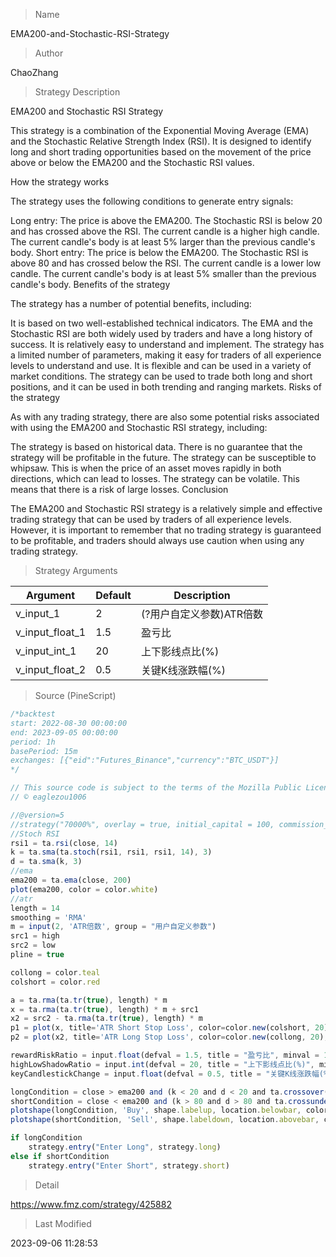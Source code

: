 
> Name

EMA200-and-Stochastic-RSI-Strategy

> Author

ChaoZhang

> Strategy Description


EMA200 and Stochastic RSI Strategy

This strategy is a combination of the Exponential Moving Average (EMA) and the Stochastic Relative Strength Index (RSI). It is designed to identify long and short trading opportunities based on the movement of the price above or below the EMA200 and the Stochastic RSI values.

How the strategy works

The strategy uses the following conditions to generate entry signals:

Long entry:
The price is above the EMA200.
The Stochastic RSI is below 20 and has crossed above the RSI.
The current candle is a higher high candle.
The current candle's body is at least 5% larger than the previous candle's body.
Short entry:
The price is below the EMA200.
The Stochastic RSI is above 80 and has crossed below the RSI.
The current candle is a lower low candle.
The current candle's body is at least 5% smaller than the previous candle's body.
Benefits of the strategy

The strategy has a number of potential benefits, including:

It is based on two well-established technical indicators. The EMA and the Stochastic RSI are both widely used by traders and have a long history of success.
It is relatively easy to understand and implement. The strategy has a limited number of parameters, making it easy for traders of all experience levels to understand and use.
It is flexible and can be used in a variety of market conditions. The strategy can be used to trade both long and short positions, and it can be used in both trending and ranging markets.
Risks of the strategy

As with any trading strategy, there are also some potential risks associated with using the EMA200 and Stochastic RSI strategy, including:

The strategy is based on historical data. There is no guarantee that the strategy will be profitable in the future.
The strategy can be susceptible to whipsaw. This is when the price of an asset moves rapidly in both directions, which can lead to losses.
The strategy can be volatile. This means that there is a risk of large losses.
Conclusion

The EMA200 and Stochastic RSI strategy is a relatively simple and effective trading strategy that can be used by traders of all experience levels. However, it is important to remember that no trading strategy is guaranteed to be profitable, and traders should always use caution when using any trading strategy.



> Strategy Arguments



|Argument|Default|Description|
|----|----|----|
|v_input_1|2|(?用户自定义参数)ATR倍数|
|v_input_float_1|1.5|盈亏比|
|v_input_int_1|20|上下影线点比(%)|
|v_input_float_2|0.5|关键K线涨跌幅(%)|


> Source (PineScript)

``` javascript
/*backtest
start: 2022-08-30 00:00:00
end: 2023-09-05 00:00:00
period: 1h
basePeriod: 15m
exchanges: [{"eid":"Futures_Binance","currency":"BTC_USDT"}]
*/

// This source code is subject to the terms of the Mozilla Public License 2.0 at https://mozilla.org/MPL/2.0/
// © eaglezou1006

//@version=5
//strategy("70000%", overlay = true, initial_capital = 100, commission_value = 0.04, commission_type =strategy.commission.percent, pyramiding = 1, default_qty_value = 100, default_qty_type = strategy.cash, currency = currency.USDT)
//Stoch RSI
rsi1 = ta.rsi(close, 14)
k = ta.sma(ta.stoch(rsi1, rsi1, rsi1, 14), 3)
d = ta.sma(k, 3)
//ema
ema200 = ta.ema(close, 200)
plot(ema200, color = color.white)
//atr
length = 14
smoothing = 'RMA'
m = input(2, 'ATR倍数', group = "用户自定义参数")
src1 = high
src2 = low
pline = true

collong = color.teal
colshort = color.red

a = ta.rma(ta.tr(true), length) * m
x = ta.rma(ta.tr(true), length) * m + src1
x2 = src2 - ta.rma(ta.tr(true), length) * m
p1 = plot(x, title='ATR Short Stop Loss', color=color.new(colshort, 20), trackprice=pline ? true : false)
p2 = plot(x2, title='ATR Long Stop Loss', color=color.new(collong, 20), trackprice=pline ? true : false)

rewardRiskRatio = input.float(defval = 1.5, title = "盈亏比", minval = 1, maxval = 15, step = 0.1, group = "用户自定义参数")
highLowShadowRatio = input.int(defval = 20, title = "上下影线点比(%)", minval = 1, maxval = 100, step = 1, group = "用户自定义参数")
keyCandlestickChange = input.float(defval = 0.5, title = "关键K线涨跌幅(%)", minval = 0.1, maxval = 100, step = 0.1, group = "用户自定义参数")

longCondition = close > ema200 and (k < 20 and d < 20 and ta.crossover(k, d)) and high > high[1] and close[1] > open[1] and (close > open and (high-close) / (high-low) <= highLowShadowRatio / 100 and (close / open) - 1 >= keyCandlestickChange / 100)
shortCondition = close < ema200 and (k > 80 and d > 80 and ta.crossunder(k, d)) and low < low[1] and close[1] < open[1] and (close < open and math.abs(high-open) / math.abs(high-close) <= highLowShadowRatio / 100 and 1 - (close / open) >= keyCandlestickChange / 100 )
plotshape(longCondition, 'Buy', shape.labelup, location.belowbar, color=collong, size=size.small, offset=0)
plotshape(shortCondition, 'Sell', shape.labeldown, location.abovebar, color=colshort, size=size.small, offset=0)

if longCondition
    strategy.entry("Enter Long", strategy.long)
else if shortCondition
    strategy.entry("Enter Short", strategy.short)
```

> Detail

https://www.fmz.com/strategy/425882

> Last Modified

2023-09-06 11:28:53
